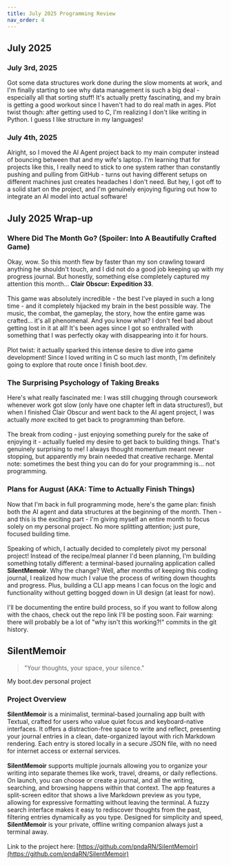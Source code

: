 ```yaml
---
title: July 2025 Programming Review
nav_order: 4
---
```

## July 2025 
### July 3rd, 2025
Got some data structures work done during the slow moments at work, and I'm finally starting to see why data management is such a big deal - especially all that sorting stuff! It's actually pretty fascinating, and my brain is getting a good workout since I haven't had to do real math in ages. Plot twist though: after getting used to C, I'm realizing I don't like writing in Python. I guess I like structure in my languages!

### July 4th, 2025 
Alright, so I moved the AI Agent project back to my main computer instead of bouncing between that and my wife's laptop. I'm learning that for projects like this, I really need to stick to one system rather than constantly pushing and pulling from GitHub - turns out having different setups on different machines just creates headaches I don't need. But hey, I got off to a solid start on the project, and I'm genuinely enjoying figuring out how to integrate an AI model into actual software!

## July 2025 Wrap-up
### Where Did The Month Go? (Spoiler: Into A Beautifully Crafted Game)
Okay, wow. So this month flew by faster than my son crawling toward anything he shouldn't touch, and I did not do a good job keeping up with my progress journal. But honestly, something else completely captured my attention this month... **Clair Obscur: Expedition 33**. <br><br>
This game was absolutely incredible - the best I've played in such a long time - and it completely hijacked my brain in the best possible way. The music, the combat, the gameplay, the story, how the entire game was crafted... it's all phenomenal. And you know what? I don't feel bad about getting lost in it at all! It's been ages since I got so enthralled with something that I was perfectly okay with disappearing into it for hours. <br><br>
Plot twist: it actually sparked this intense desire to dive into game development! Since I loved writing in C so much last month, I'm definitely going to explore that route once I finish boot.dev. 

### The Surprising Psychology of Taking Breaks
Here's what really fascinated me: I was still chugging through coursework whenever work got slow (only have one chapter left in data structures!), but when I finished Clair Obscur and went back to the AI agent project, I was actually *more* excited to get back to programming than before. <br><br>
The break from coding - just enjoying something purely for the sake of enjoying it - actually fueled my desire to get back to building things. That's genuinely surprising to me! I always thought momentum meant never stopping, but apparently my brain needed that creative recharge. Mental note: sometimes the best thing you can do for your programming is... not programming.

### Plans for August (AKA: Time to Actually Finish Things)
Now that I'm back in full programming mode, here's the game plan: finish both the AI agent and data structures at the beginning of the month. Then - and this is the exciting part - I'm giving myself an entire month to focus solely on my personal project. No more splitting attention; just pure, focused building time.<br><br>
Speaking of which, I actually decided to completely pivot my personal project! Instead of the recipe/meal planner I'd been planning, I'm building something totally different: a terminal-based journaling application called **SilentMemoir**. Why the change? Well, after months of keeping this coding journal, I realized how much I value the process of writing down thoughts and progress. Plus, building a CLI app means I can focus on the logic and functionality without getting bogged down in UI design (at least for now). <br><br>
I'll be documenting the entire build process, so if you want to follow along with the chaos, check out the repo link I'll be posting soon. Fair warning: there will probably be a lot of "why isn't this working?!" commits in the git history.

## SilentMemoir
> "Your thoughts, your space, your silence."

My boot.dev personal project

### Project Overview
**SilentMemoir** is a minimalist, terminal-based journaling app built with Textual, crafted for users who value quiet focus and keyboard-native interfaces. It offers a distraction-free space to write and reflect, presenting your journal entries in a clean, date-organized layout with rich Markdown rendering. Each entry is stored locally in a secure JSON file, with no need for internet access or external services.<br><br>
**SilentMemoir** supports multiple journals allowing you to organize your writing into separate themes like work, travel, dreams, or daily reflections. On launch, you can choose or create a journal, and all the writing, searching, and browsing happens within that context. The app features a split-screen editor that shows a live Markdown preview as you type, allowing for expressive formatting without leaving the terminal. A fuzzy search interface makes it easy to rediscover thoughts from the past, filtering entries dynamically as you type. Designed for simplicity and speed, **SilentMemoir** is your private, offline writing companion always just a terminal away.<br><br>
Link to the project here: [https://github.com/pndaRN/SilentMemoir](https://github.com/pndaRN/SilentMemoir)

